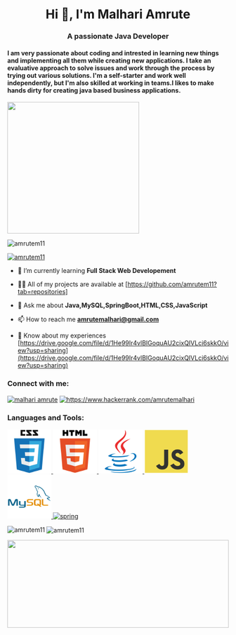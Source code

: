 <h1 align="center">Hi 👋, I'm Malhari Amrute</h1>
<h3 align="center">A passionate  Java Developer</h3>

<h4> I am very passionate about coding and intrested in learning new things and implementing all them while creating new applications. I take an evaluative approach to solve issues and work through the process by trying out various solutions. I'm a self-starter and work well independently, but I'm also skilled at working in teams.I likes to make hands dirty for creating java based business applications. </h4>
<img align="center" src="https://i.pinimg.com/originals/e8/f4/53/e8f453469a3ec97ecd354df465d73913.gif"  height = "300"  width= "300" text-align=centre />
<p align="left"> <img src="https://komarev.com/ghpvc/?username=amrutem11&label=Profile%20views&color=0e75b6&style=flat" alt="amrutem11" /> </p>

<p align="left"> <a href="https://github.com/ryo-ma/github-profile-trophy"><img src="https://github-profile-trophy.vercel.app/?username=amrutem11" alt="amrutem11" /></a> </p>

- 🌱 I’m currently learning **Full Stack Web Developement**

- 👨‍💻 All of my projects are available at [https://github.com/amrutem11?tab=repositories] 
- 💬 Ask me about **Java,MySQL,SpringBoot,HTML,CSS,JavaScript**

- 📫 How to reach me **amrutemalhari@gmail.com**

- 📄 Know about my experiences [https://drive.google.com/file/d/1He99Ir4vlBIGoquAU2cixQIVLci6skkO/view?usp=sharing](https://drive.google.com/file/d/1He99Ir4vlBIGoquAU2cixQIVLci6skkO/view?usp=sharing)

<h3 align="left">Connect with me:</h3>
<p align="left">
<a href="https://linkedin.com/in/malhari amrute" target="blank"><img align="center" src="https://raw.githubusercontent.com/rahuldkjain/github-profile-readme-generator/master/src/images/icons/Social/linked-in-alt.svg" alt="malhari amrute" height="30" width="40" /></a>
<a href="https://www.hackerrank.com/https://www.hackerrank.com/amrutemalhari" target="blank"><img align="center" src="https://raw.githubusercontent.com/rahuldkjain/github-profile-readme-generator/master/src/images/icons/Social/hackerrank.svg" alt="https://www.hackerrank.com/amrutemalhari" height="30" width="40" /></a>
</p>

<h3 align="left">Languages and Tools:</h3>
<p align="left"> <a href="https://www.w3schools.com/css/" target="_blank" rel="noreferrer"> <img src="https://raw.githubusercontent.com/devicons/devicon/master/icons/css3/css3-original-wordmark.svg" alt="css3" width="100" height="100"/> </a> <a href="https://www.w3.org/html/" target="_blank" rel="noreferrer"> <img src="https://raw.githubusercontent.com/devicons/devicon/master/icons/html5/html5-original-wordmark.svg" alt="html5" width="100" height="100"/> </a> <a href="https://www.java.com" target="_blank" rel="noreferrer"> <img src="https://raw.githubusercontent.com/devicons/devicon/master/icons/java/java-original.svg" alt="java" width="100" height="100"/> </a> <a href="https://developer.mozilla.org/en-US/docs/Web/JavaScript" target="_blank" rel="noreferrer"> <img src="https://raw.githubusercontent.com/devicons/devicon/master/icons/javascript/javascript-original.svg" alt="javascript" width="100" height="100"/> </a> <a href="https://www.mysql.com/" target="_blank" rel="noreferrer"> <img src="https://raw.githubusercontent.com/devicons/devicon/master/icons/mysql/mysql-original-wordmark.svg" alt="mysql" width="100" height="100" /> </a> <a href="https://spring.io/" target="_blank" rel="noreferrer"> <img src="https://www.vectorlogo.zone/logos/springio/springio-icon.svg" alt="spring" width="100" height="100"/> </a> </p>

<p><img align="left" src="https://github-readme-stats.vercel.app/api/top-langs?username=amrutem11&show_icons=true&locale=en&layout=compact" alt="amrutem11" /></p>

<p>&nbsp;<img align="center" src="https://github-readme-stats.vercel.app/api?username=amrutem11&show_icons=true&locale=en" alt="amrutem11" /></p>
<img src="https://1.bp.blogspot.com/-sJSmIpmW6lM/Xeo-6tRhAFI/AAAAAAAAJhc/PNohDCk8MDo2aTbuDaVsH5Pv4391JZOQwCLcBGAsYHQ/s1600/Thank-You-GIF%2B%252816%2529.gif"  height = "200"  width= "100%" />

<!---
amrutem11/amrutem11 is a ✨ special ✨ repository because its `README.md` (this file) appears on your GitHub profile.
You can click the Preview link to take a look at your changes.
--->
